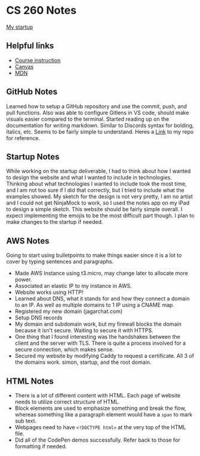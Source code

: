 # CS 260 Notes

[My startup](https://simon.cs260.click)

## Helpful links

- [Course instruction](https://github.com/webprogramming260)
- [Canvas](https://byu.instructure.com)
- [MDN](https://developer.mozilla.org)

## GitHub Notes

Learned how to setup a GitHub repository and use the commit, push, and pull functions. Also was able to configure Gitlens in VS code, should make visuals easier compared to the terminal. Started reading up on the documentation for writing markdown. Similar to Discords syntax for bolding, italics, etc. Seems to be fairly simple to understand. Heres a [Link](https://github.com/JagarJaguar/startup) to my repo for reference.

## Startup Notes

While working on the startup deliverable, I had to think about how I wanted to design the website and what I wanted to include in technologies. Thinking about what technologies I wanted to include took the most time, and I am not too sure if I did that correctly, but I tried to include what the examples showed. My sketch for the design is not very pretty, I am no artist and I could not get NinjaMock to work, so I used the notes app on my iPad to design a simple sketch. This website should be fairly simple overall. I expect implementing the emojis to be the most difficult part though. I plan to make changes to the startup if needed.

## AWS Notes

Going to start using bulletpoints to make things easier since it is a lot to cover by typing sentences and paragraphs.
- Made AWS Instance using t3.micro, may change later to allocate more power.
- Associated an elastic IP to my instance in AWS.
- Website works using HTTP!
- Learned about DNS, what it stands for and how they connect a domain to an IP. As well as multiple domains to 1 IP using a CNAME map.
- Registered my new domain (jagarchat.com)
- Setup DNS records
- My domain and subdomain work, but my firewall blocks the domain because it isn't secure. Waiting to secure it with HTTPS.
- One thing that I found interesting was the handshakes between the client and the server with TLS. There is quite a process involved for a secure connection, which makes sense.
- Secured my website by modifying Caddy to request a certificate. All 3 of the domains work. simon, startup, and the root domain.

## HTML Notes

- There is a lot of different content with HTML. Each page of website needs to utilize correct structure of HTML.
- Block elements are used to emphasize something and break the flow, whereas something like a paragraph element would have a `span` to mark sub text.
- Webpages need to have `<!DOCTYPE html>` at the very top of the HTML file.
- Did all of the CodePen demos successfully. Refer back to those for formatting if needed. 
